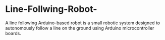 # Line-Follwing-Robot-
A line following Arduino-based robot is a small robotic system designed to autonomously follow a line on the ground using Arduino microcontroller boards. 
